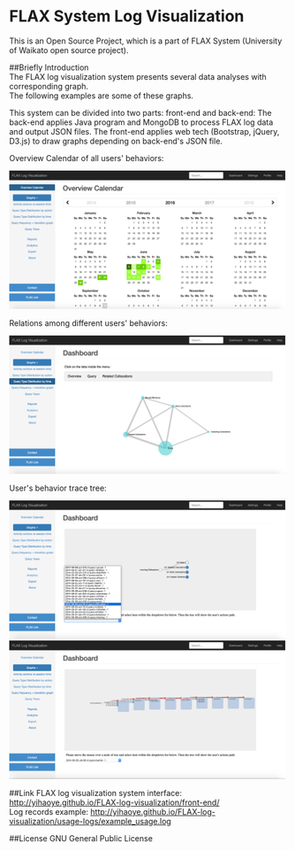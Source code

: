 # FLAX System Log Visualization

This is an Open Source Project, 
which is a part of FLAX System (University of Waikato open source project).


##Briefly Introduction  
The FLAX log visualization system presents several data analyses with corresponding graph.  
The following examples are some of these graphs.  

This system can be divided into two parts: front-end and back-end:
The back-end applies Java program and MongoDB to process FLAX log data and output JSON files.
The front-end applies web tech (Bootstrap, jQuery, D3.js) to draw graphs depending on back-end's JSON file.
  
Overview Calendar of all users' behaviors: 

<img src="./img/1.png" height="250" width="500">

Relations among different users' behaviors: 

<img src="./img/2.png" height="250" width="500">

User's behavior trace tree: 

<img src="./img/3.png" height="250" width="500">
<img src="./img/4.png" height="250" width="500">

##Link
FLAX log visualization system interface: http://yihaoye.github.io/FLAX-log-visualization/front-end/  
Log records example: http://yihaoye.github.io/FLAX-log-visualization/usage-logs/example_usage.log  

##License
GNU General Public License 